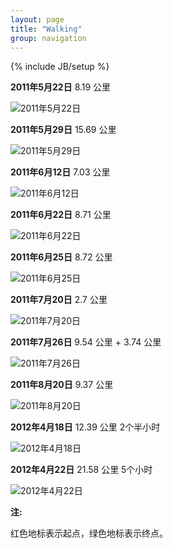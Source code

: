 ```yaml
---
layout: page
title: "Walking"
group: navigation
---
```

{% include JB/setup %}

**2011年5月22日** 8.19 公里

![2011年5月22日](http://pic.yupoo.com/fooleap_v/BTJdQofv/DLu89.png)

**2011年5月29日** 15.69 公里

![2011年5月29日](http://pic.yupoo.com/fooleap_v/BTJdRzXd/NSHK7.png)

**2011年6月12日** 7.03 公里

![2011年6月12日](http://pic.yupoo.com/fooleap_v/BTJ5VfXs/MAauh.png)

**2011年6月22日** 8.71 公里

![2011年6月22日](http://pic.yupoo.com/fooleap_v/BTJ5UhYu/9yTFq.png)

**2011年6月25日** 8.72 公里

![2011年6月25日](http://pic.yupoo.com/fooleap_v/BTJ5T8g3/13ztO7.png)

**2011年7月20日** 2.7 公里

![2011年7月20日](http://pic.yupoo.com/fooleap_v/BTJNMYGL/siFld.png)

**2011年7月26日** 9.54 公里 + 3.74 公里

![2011年7月26日](http://pic.yupoo.com/fooleap_v/BTJ5RDqi/KI13E.png)

**2011年8月20日** 9.37 公里

![2011年8月20日](http://pic.yupoo.com/fooleap_v/BTJH0P2C/SMvBz.png)

**2012年4月18日** 12.39 公里 2个半小时

![2012年4月18日](http://pic.yupoo.com/fooleap_v/BTTCZtnn/13zgcx.png)

**2012年4月22日** 21.58 公里 5个小时

![2012年4月22日](http://pic.yupoo.com/fooleap_v/BUwv0Kg5/hAyOK.png)

**注:**

红色地标表示起点，绿色地标表示终点。

